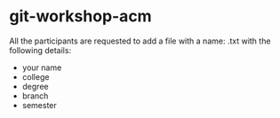 # git-workshop-acm

All the participants are requested to add a file with a name: <username>.txt
with the following details:
  - your name
  - college
  - degree
  - branch
  - semester
